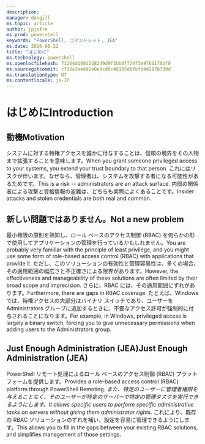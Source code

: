 ```yaml
---
description: 
manager: dongill
ms.topic: article
author: jpjofre
ms.prod: powershell
keywords: "PowerShell, コマンドレット, JEA"
ms.date: 2016-06-22
title: "はじめに"
ms.technology: powershell
ms.openlocfilehash: 71264d1001228249d9f2bb0f72473e9761170bf0
ms.sourcegitcommit: c732e3ee6d2e0e9cd8c40105d6fbfd4d207b730d
ms.translationtype: HT
ms.contentlocale: ja-JP
---
```

# <a name="introduction"></a><span data-ttu-id="96367-103">はじめに</span><span class="sxs-lookup"><span data-stu-id="96367-103">Introduction</span></span>

##  <a name="motivation"></a><span data-ttu-id="96367-104">**動機**</span><span class="sxs-lookup"><span data-stu-id="96367-104">**Motivation**</span></span>  
<span data-ttu-id="96367-105">システムに対する特権アクセスを誰かに付与することは、信頼の境界をその人物まで拡張することを意味します。</span><span class="sxs-lookup"><span data-stu-id="96367-105">When you grant someone privileged access to your systems, you extend your trust boundary to that person.</span></span>
<span data-ttu-id="96367-106">これにはリスクが伴います。なぜなら、管理者は、システムを攻撃する者になる可能性があるためです。</span><span class="sxs-lookup"><span data-stu-id="96367-106">This is a risk -- administrators are an attack surface.</span></span>
<span data-ttu-id="96367-107">内部の関係者による攻撃と資格情報の盗難は、どちらも実際によくあることです。</span><span class="sxs-lookup"><span data-stu-id="96367-107">Insider attacks and stolen credentials are both real and common.</span></span>

##  <a name="not-a-new-problem"></a><span data-ttu-id="96367-108">**新しい問題ではありません。**</span><span class="sxs-lookup"><span data-stu-id="96367-108">**Not a new problem**</span></span>  
<span data-ttu-id="96367-109">最小権限の原則を熟知し、ロール ベースのアクセス制御 (RBAC) を何らかの形で使用してアプリケーションの管理を行っているかもしれません。</span><span class="sxs-lookup"><span data-stu-id="96367-109">You are probably very familiar with the principle of least privilege, and you might use some form of role-based access control (RBAC) with applications that provide it.</span></span>
<span data-ttu-id="96367-110">ただし、このソリューションの有効性と管理容易性は、多くの場合、その適用範囲の幅広さと不正確さによる限界があります。</span><span class="sxs-lookup"><span data-stu-id="96367-110">However, the effectiveness and manageability of these solutions are often limited by their broad scope and imprecision.</span></span>
<span data-ttu-id="96367-111">さらに、RBAC には、その適用範囲にずれがあります。</span><span class="sxs-lookup"><span data-stu-id="96367-111">Furthermore, there are gaps in RBAC coverage.</span></span>
<span data-ttu-id="96367-112">たとえば、Windows では、特権アクセスの大部分はバイナリ スイッチであり、ユーザーを Administrators グループに追加するときに、不要なアクセス許可が強制的に付与されることになります。</span><span class="sxs-lookup"><span data-stu-id="96367-112">For example, in Windows, privileged access is largely a binary switch, forcing you to give unnecessary permissions when adding users to the Administrators group.</span></span>

##  <a name="just-enough-administration-jea"></a><span data-ttu-id="96367-113">**Just Enough Administration (JEA)**</span><span class="sxs-lookup"><span data-stu-id="96367-113">**Just Enough Administration (JEA)**</span></span> 
<span data-ttu-id="96367-114">PowerShell リモート処理によるロール ベースのアクセス制御 (RBAC) プラットフォームを提供します。</span><span class="sxs-lookup"><span data-stu-id="96367-114">Provides a role-based access control (RBAC) platform through PowerShell Remoting.</span></span>
<span data-ttu-id="96367-115">*また、特定のユーザーに管理者権限を与えることなく、そのユーザーが特定のサーバーで特定の管理タスクを実行できるようにします。*</span><span class="sxs-lookup"><span data-stu-id="96367-115">*It allows specific users to perform specific administrative tasks on servers without giving them administrator rights.*</span></span>
<span data-ttu-id="96367-116">これにより、既存の RBAC ソリューションのずれを補い、設定を容易に管理できるようにします。</span><span class="sxs-lookup"><span data-stu-id="96367-116">This allows you to fill in the gaps between your existing RBAC solutions, and simplifies management of those settings.</span></span>

